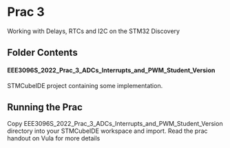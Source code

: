 # Prac 3 
Working with Delays, RTCs and I2C on the STM32 Discovery

## Folder Contents
#### EEE3096S_2022_Prac_3_ADCs_Interrupts_and_PWM_Student_Version
STMCubeIDE project containing some implementation.

## Running the Prac
Copy EEE3096S_2022_Prac_3_ADCs_Interrupts_and_PWM_Student_Version directory into your STMCubeIDE workspace and import.
Read the prac handout on Vula for more details
